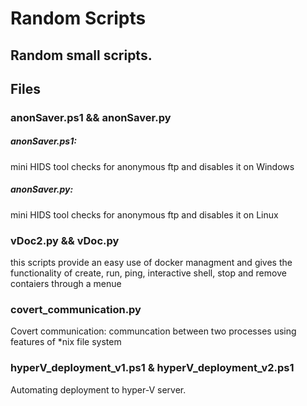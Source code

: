 # Random Scripts
Random small scripts. 
---
## Files

### anonSaver.ps1 && anonSaver.py
##### anonSaver.ps1: 
mini HIDS tool checks for anonymous ftp and disables it on Windows 
##### anonSaver.py:  
mini HIDS tool checks for anonymous ftp and disables it on Linux 


### vDoc2.py && vDoc.py
 this scripts provide an easy use of docker managment and gives the functionality of create, run, ping, interactive shell, stop and remove contaiers through a menue

### covert_communication.py 
Covert communication: communcation between two processes using features of *nix file system


### hyperV_deployment_v1.ps1 & hyperV_deployment_v2.ps1 
Automating deployment to hyper-V server. 